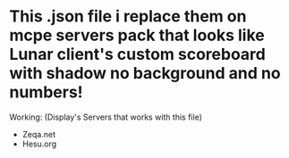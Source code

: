 # This .json file i replace them on mcpe servers pack that looks like Lunar client's custom scoreboard with shadow no background and no numbers!

Working: (Display's Servers that works with this file)

- Zeqa.net
- Hesu.org







